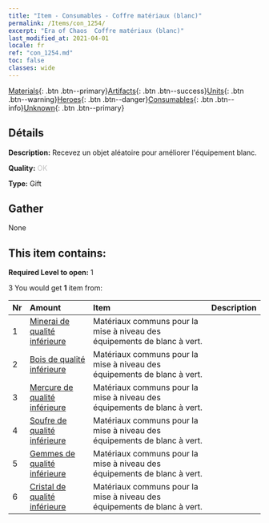 ```yaml
---
title: "Item - Consumables - Coffre matériaux (blanc)"
permalink: /Items/con_1254/
excerpt: "Era of Chaos  Coffre matériaux (blanc)"
last_modified_at: 2021-04-01
locale: fr
ref: "con_1254.md"
toc: false
classes: wide
---
```

 [Materials](/fr/Items/){: .btn .btn--primary}[Artifacts](/fr/Items/Artifacts/){: .btn .btn--success}[Units](/fr/Items/Units/){: .btn .btn--warning}[Heroes](/fr/Items/Heroes/){: .btn .btn--danger}[Consumables](/fr/Items/Consumables/){: .btn .btn--info}[Unknown](/fr/Items/Unknown/){: .btn .btn--primary}

## Détails
 **Description:** Recevez un objet aléatoire pour améliorer l'équipement blanc.

 **Quality:** <span style="color: #C0C0C0">OK</span>

 **Type:** Gift

## Gather

  None

## This item contains:

 **Required Level to open:** 1

 3 You would get **1** item  from:

  | Nr | Amount |     Item    | Description |
  |:---|:-------|:------------|:-----------:|
  | 1 | [Minerai de qualité inférieure](/fr/Items/mat_1/) | Matériaux communs pour la mise à niveau des équipements de blanc à vert. | 
  | 2 | [Bois de qualité inférieure](/fr/Items/mat_1/) | Matériaux communs pour la mise à niveau des équipements de blanc à vert. | 
  | 3 | [Mercure de qualité inférieure](/fr/Items/mat_2/) | Matériaux communs pour la mise à niveau des équipements de blanc à vert. | 
  | 4 | [Soufre de qualité inférieure](/fr/Items/mat_3/) | Matériaux communs pour la mise à niveau des équipements de blanc à vert. | 
  | 5 | [Gemmes de qualité inférieure](/fr/Items/mat_4/) | Matériaux communs pour la mise à niveau des équipements de blanc à vert. | 
  | 6 | [Cristal de qualité inférieure](/fr/Items/mat_5/) | Matériaux communs pour la mise à niveau des équipements de blanc à vert. | 
